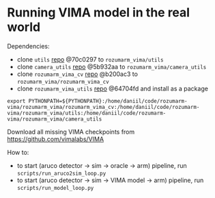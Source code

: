 # Running VIMA model in the real world

Dependencies:
- clone `utils` [repo](https://github.com/andrey1908/utils) @70c0297 to `rozumarm_vima/utils`
- clone `camera_utils` [repo](https://github.com/andrey1908/camera_utils) @5b932aa to `rozumarm_vima/camera_utils`
- clone `rozumarm_vima_cv` [repo](https://github.com/andrey1908/rozumarm_vima_cv) @b200ac3 to `rozumarm_vima/rozumarm_vima_cv`
- clone `rozumarm_vima_utils` [repo](https://github.com/ag-cdsl/rozumarm-vima-utils) @64704fd and install as a package

```
export PYTHONPATH=${PYTHONPATH}:/home/daniil/code/rozumarm-vima/rozumarm_vima/rozumarm_vima_cv:/home/daniil/code/rozumarm-vima/rozumarm_vima/utils:/home/daniil/code/rozumarm-vima/rozumarm_vima/camera_utils
```

Download all missing VIMA checkpoints from https://github.com/vimalabs/VIMA 

How to:
- to start (aruco detector -> sim -> oracle -> arm) pipeline, run `scripts/run_aruco2sim_loop.py`
- to start (aruco detector -> sim -> VIMA model -> arm) pipeline, run `scripts/run_model_loop.py`